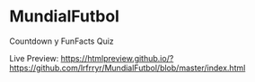 # MundialFutbol
Countdown y FunFacts Quiz

Live Preview: https://htmlpreview.github.io/?https://github.com/lrfrryr/MundialFutbol/blob/master/index.html
